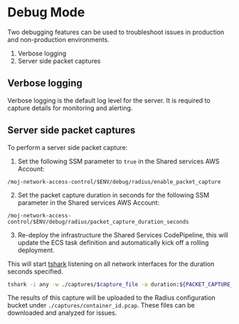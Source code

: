 # Debug Mode

Two debugging features can be used to troubleshoot issues in production and non-production environments.

1. Verbose logging
2. Server side packet captures

## Verbose logging

Verbose logging is the default log level for the server. It is required to capture details for monitoring and alerting.

## Server side packet captures

To perform a server side packet capture:

1. Set the following SSM parameter to `true` in the Shared services AWS Account:

`/moj-network-access-control/$ENV/debug/radius/enable_packet_capture`

2. Set the packet capture duration in seconds for the following SSM parameter in the Shared services AWS Account:

`/moj-network-access-control/$ENV/debug/radius/packet_capture_duration_seconds`

3. Re-deploy the infrastructure the Shared Services CodePipeline, this will update the ECS task definition and automatically kick off a rolling deployment.

This will start [tshark](https://github.com/ministryofjustice/network-access-control-server/blob/main/scripts/bootstrap.sh) listening on all network interfaces for the duration seconds specified. 

```bash
tshark -i any -w ./captures/$capture_file -a duration:${PACKET_CAPTURE_DURATION}
```

The results of this capture will be uploaded to the Radius configuration bucket under `./captures/container_id.pcap`. These files can be downloaded and analyzed for issues.
